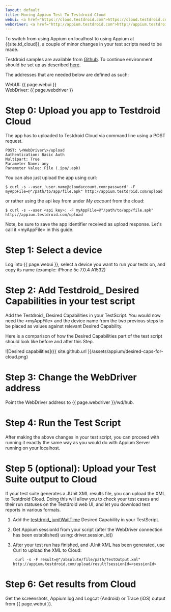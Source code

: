 ```yaml
---
layout: default
title: Moving Appium Test To Testdroid Cloud
webui: <a href="https://cloud.testdroid.com">https://cloud.testdroid.com</a>
webdriver: <a href="http://appium.testdroid.com">http://appium.testdroid.com</a>
---
```


To switch from using Appium on localhost to using Appium at
{{site.td_cloud}}, a couple of minor changes in your test scripts need
to be made.

Testdroid samples are available from
[Github](https://github.com/bitbar/testdroid-samples). To continue
environment should be set up as described
[here]({{site.github.url}}/appium/setup/).

The addresses that are needed below are defined as such:

WebUI: {{ page.webui }}  
WebDriver: {{ page.webdriver }}


# Step 0: Upload you app to Testdroid Cloud

The app has to uploaded to Testdroid Cloud via command line using a
POST request.

    POST: \<WebDriver\>/upload  
    Authentication: Basic Auth  
    Multipart: True  
    Parameter Name: any  
    Parameter Value: File (.ipa/.apk)  

You can also just upload the app using curl:

```
$ curl -s --user 'user.name@cloudaccount.com:password' -F myAppFile=@"/path/to/app/file.apk" http://appium.testdroid.com/upload
```

or rather using the api key from under *My account* from the cloud:

```
$ curl -s --user <api key>: -F myAppFile=@"/path/to/app/file.apk" http://appium.testdroid.com/upload
```

Note, be sure to save the app identifier received as upload
response. Let's call it \<myAppFile\> in this guide.

# Step 1: Select a device

Log into {{ page.webui }}, select a device you want to run your tests
on, and copy its name (example: iPhone 5c 7.0.4 A1532)

# Step 2: Add Testdroid_ Desired Capabilities in your test script

Add the Testdroid_ Desired Capabilities in your TestScript. You would
now need the \<myAppFile\> and the device name from the two previous
steps to be placed as values against relevant Desired Capability.

Here is a comparison of how the Desired Capabilities part of the
test script should look like before and after this Step.

![Desired capabilities]({{ site.github.url }}/assets/appium/desired-caps-for-cloud.png)

# Step 3: Change the WebDriver address

Point the WebDriver address to {{ page.webdriver }}/wd/hub.


# Step 4: Run the Test Script

After making the above changes in your test script, you can proceed
with running it exactly the same way as you would do with Appium
Server running on your localhost.

# Step 5 (optional): Upload your Test Suite output to Cloud

If your test suite generates a JUnit XML results file, you can upload
the XML to Testdroid Cloud. Doing this will allow you to check your
test cases and their run statuses on the Testdroid web UI, and let you
download test reports in various formats.

1. Add the
[testdroid_junitWaitTime]({{site.github.url}}/appium/testdroid-desired-caps)
Desired Capability in your TestScript.

1. Get Appium sessionId from your script (after the WebDriver connection
has been established) using: driver.session_id()

1. After your test run has finished, and JUnit XML has been generated,
use Curl to upload the XML to Cloud:

        curl -s -F result=@"/absolute/file/path/TestOutput.xml" http://appium.testdroid.com/upload/result?sessionId=<sessionId>

# Step 6: Get results from Cloud

Get the screenshots, Appium.log and Logcat (Android) or Trace (iOS)
output from {{ page.webui }}.
